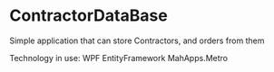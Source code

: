 # ContractorDataBase
Simple application that can store Contractors, and orders from them

Technology in use:
WPF
EntityFramework
MahApps.Metro
